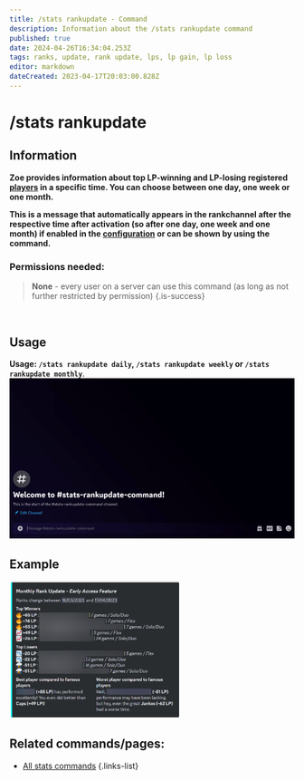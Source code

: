 ```yaml
---
title: /stats rankupdate - Command
description: Information about the /stats rankupdate command
published: true
date: 2024-04-26T16:34:04.253Z
tags: ranks, update, rank update, lps, lp gain, lp loss
editor: markdown
dateCreated: 2023-04-17T20:03:00.828Z
---
```


# /stats rankupdate
## Information
**Zoe provides information about top LP-winning and LP-losing registered [players](/en/terms/player) in a specific time. You can choose between one day, one week or one month.** 

**This is a message that automatically appears in the rankchannel after the respective time after activation (so after one day, one week and one month) if enabled in the [configuration](/en/Zoe-Configuration) or can be shown by using the command.**
<br>

### Permissions needed:
>**None** - every user on a server can use this command (as long as not further restricted by permission) {.is-success}

<br>

## Usage
**Usage: `/stats rankupdate daily`,  `/stats rankupdate weekly` or  `/stats rankupdate monthly`**. <br>
![](/stats_rankupdate.gif)
<br>
 
## Example
<img src="/en_/en_stats_rankupdate.png" width="60%" />
<br>
 
## Related commands/pages:

- [All stats commands](/en/commands/stats/)
{.links-list}